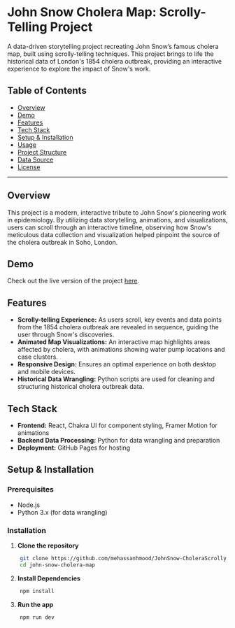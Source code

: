 # John Snow Cholera Map: Scrolly-Telling Project

A data-driven storytelling project recreating John Snow’s famous cholera map, built using scrolly-telling techniques. This project brings to life the historical data of London's 1854 cholera outbreak, providing an interactive experience to explore the impact of Snow's work. 

## Table of Contents
- [Overview](#overview)
- [Demo](#demo)
- [Features](#features)
- [Tech Stack](#tech-stack)
- [Setup & Installation](#setup--installation)
- [Usage](#usage)
- [Project Structure](#project-structure)
- [Data Source](#data-source)
- [License](#license)

---

## Overview

This project is a modern, interactive tribute to John Snow's pioneering work in epidemiology. By utilizing data storytelling, animations, and visualizations, users can scroll through an interactive timeline, observing how Snow's meticulous data collection and visualization helped pinpoint the source of the cholera outbreak in Soho, London.

## Demo

Check out the live version of the project [here](https://your-gh-pages-link.com).

## Features

- **Scrolly-telling Experience:** As users scroll, key events and data points from the 1854 cholera outbreak are revealed in sequence, guiding the user through Snow's discoveries.
- **Animated Map Visualizations:** An interactive map highlights areas affected by cholera, with animations showing water pump locations and case clusters.
- **Responsive Design:** Ensures an optimal experience on both desktop and mobile devices.
- **Historical Data Wrangling:** Python scripts are used for cleaning and structuring historical cholera outbreak data.

## Tech Stack

- **Frontend:** React, Chakra UI for component styling, Framer Motion for animations
- **Backend Data Processing:** Python for data wrangling and preparation
- **Deployment:** GitHub Pages for hosting

## Setup & Installation

### Prerequisites

- Node.js
- Python 3.x (for data wrangling)

### Installation

1. **Clone the repository**
```bash
    git clone https://github.com/mehassanhmood/JohnSnow-CholeraScrolly.git
    cd john-snow-cholera-map
```
2. **Install Dependencies**
```bash
    npm install
```
3. **Run the app**
```bash
    npm run dev
```


